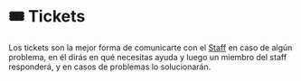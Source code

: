 
# 🎟️ Tickets

Los tickets son la mejor forma de comunicarte con el [Staff](../staffs.md) en caso de algún problema, en él dirás en qué necesitas ayuda y luego un miembro del staff responderá, y en casos de problemas lo solucionarán.
